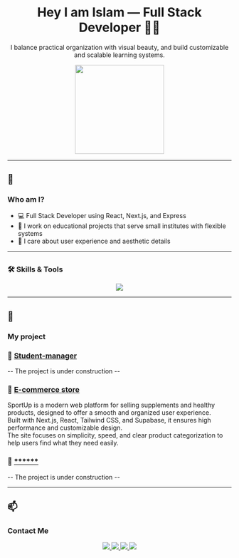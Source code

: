 <h1 align="center">Hey I am Islam — Full Stack Developer 👨‍💻</h1>
<p align="center">I balance practical organization with visual beauty, and build customizable and scalable learning systems.</p>

<p align="center">
  <img src="https://media.giphy.com/media/qgQUggAC3Pfv687qPC/giphy.gif" width="200" />
</p>

---

## 🧠<h3> Who am I? </h3>
- 💻 Full Stack Developer using React, Next.js, and Express
- 🧩 I work on educational projects that serve small institutes with flexible systems
- 🎨 I care about user experience and aesthetic details

---

## <h3> 🛠 Skills & Tools </h3>

<p align="center">
  <img src="https://skillicons.dev/icons?i=react,nextjs,tailwind,typescript,express,postgresql,supabase,figma" />
</p>

---

## 🚀<h3> My project </h3>

### 🏫 [ Student-manager ](https://github.com/your-username/student-management)
-- The project is under construction --

### 🛒 [E-commerce store](https://github.com/your-username/shop-demo)
 SportUp is a modern web platform for selling supplements and healthy products, designed to offer a smooth and organized user experience.  
 Built with Next.js, React, Tailwind CSS, and Supabase, it ensures high performance and customizable design.  
 The site focuses on simplicity, speed, and clear product categorization to help users find what they need easily.

### 📱 [******](https://github.com/your-username/mobile-edu-app)
-- The project is under construction --

---

## 📫<h3> Contact Me </h3>
 


<p align="center">
  <a href="mailto:islam@example.com" target="_blank">
    <img src="https://img.shields.io/badge/Email-islam@example.com-D14836?style=for-the-badge&logo=gmail&logoColor=white" />
  </a>
  <a href="https://twitter.com/islam_dev" target="_blank">
    <img src="https://img.shields.io/badge/Twitter-@islam_dev-1DA1F2?style=for-the-badge&logo=twitter&logoColor=white" />
  </a>
  <a href="https://www.linkedin.com/in/islam-dev" target="_blank">
    <img src="https://img.shields.io/badge/LinkedIn-Islam%20Dev-0077B5?style=for-the-badge&logo=linkedin&logoColor=white" />
  </a>
  <a href="https://github.com/your-username" target="_blank">
    <img src="https://img.shields.io/badge/GitHub-your--username-181717?style=for-the-badge&logo=github&logoColor=white" />
  </a>
</p>
